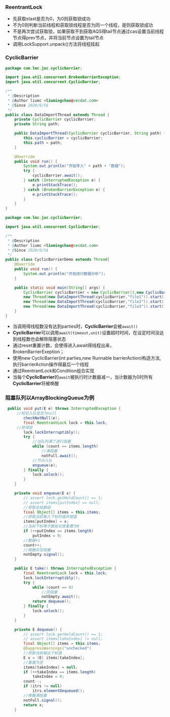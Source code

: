 ### ReentrantLock

- 先获取stast是否为0，为0则获取锁成功
- 不为0则判断当前线程和获取锁线程是否为同一个线程，是则获取锁成功
- 不是再次尝试获取锁，如果获取不到获取AQS得tail节点通过cas设置当前线程节点得prev节点，并将当前节点设置为tail节点
- 调用LockSupport.unpack()方法将线程挂起

### CyclicBarrier

```java
package com.lmc.juc.cyclicbarrier;

import java.util.concurrent.BrokenBarrierException;
import java.util.concurrent.CyclicBarrier;

/**
 * @Description
 * @Author liumc <liumingchao@cecdat.com>
 * @Since 2020/6/5$
 */
public class DataImportThread extends Thread {
    private CyclicBarrier cyclicBarrier;
    private String path;

    public DataImportThread(CyclicBarrier cyclicBarrier, String path) {
        this.cyclicBarrier = cyclicBarrier;
        this.path = path;
    }

    @Override
    public void run() {
        System.out.println("开始导入" + path + "数据");
        try {
            cyclicBarrier.await();
        } catch (InterruptedException e) {
            e.printStackTrace();
        } catch (BrokenBarrierException e) {
            e.printStackTrace();
        }
    }
}

```

```java
package com.lmc.juc.cyclicbarrier;

import java.util.concurrent.CyclicBarrier;

/**
 * @Description
 * @Author liumc <liumingchao@cecdat.com>
 * @Since 2020/6/5$
 */
public class CyclicBarrierDemo extends Thread{
    @Override
    public void run() {
        System.out.println("开始进行数据分析");
    }

    public static void main(String[] args) {
        CyclicBarrier cyclicBarrier = new CyclicBarrier(3,new CyclicBarrierDemo());
        new Thread(new DataImportThread(cyclicBarrier,"file1")).start();
        new Thread(new DataImportThread(cyclicBarrier,"file2")).start();
        new Thread(new DataImportThread(cyclicBarrier,"file3")).start();
    }
}

```

- 当调用得线程数没有达到parties时，**CyclicBarrier**会被`await()`
- **CyclicBarrier**可以调用`await(timeout,unit)`设置超时时间，在设定时间没达到线程数也会解除阻塞状态
- 通过reset重置计数，会使得进入await得线程出来，BrokenBarrierExeption；
- 使用new CyclicBarrier(int parties,new Runnable barrierAction)构造方法,执行barrierAction操作得最后一个线程
- 通过ReentrantLock和Condition组合实现
- 当每个**CyclicBarrier**的`await`被执行时计数器减一，当计数器为0时所有**CyclicBarrier**将被唤醒

### 阻塞队列以ArrayBlockingQueue为例

```java
 public void put(E e) throws InterruptedException {
     //校验入队是否为null
        checkNotNull(e);
        final ReentrantLock lock = this.lock;
     //获得锁
        lock.lockInterruptibly();
        try {
            //当队列满了进行阻塞
            while (count == items.length)
                //满阻塞
                notFull.await();
            //节点入队
            enqueue(e);
        } finally {
            lock.unlock();
        }
    }
```

```java
    private void enqueue(E x) {
        // assert lock.getHoldCount() == 1;
        // assert items[putIndex] == null;
        //获取全局数组
        final Object[] items = this.items;
        //获取当前输入下标的值并赋值
        items[putIndex] = x;
        //当前下标等于数组长度重置为0
        if (++putIndex == items.length)
            putIndex = 0;
        //数据+1
        count++;
        //唤醒非空阻塞
        notEmpty.signal();
    }
```

```java
    public E take() throws InterruptedException {
        final ReentrantLock lock = this.lock;
        lock.lockInterruptibly();
        try {
            while (count == 0)
                //空阻塞
                notEmpty.await();
            return dequeue();
        } finally {
            lock.unlock();
        }
    }
```

```java
    private E dequeue() {
        // assert lock.getHoldCount() == 1;
        // assert items[takeIndex] != null;
        final Object[] items = this.items;
        @SuppressWarnings("unchecked")
        //获取当前输出下标值
        E x = (E) items[takeIndex];
        //重置为空
        items[takeIndex] = null;
        if (++takeIndex == items.length)
            takeIndex = 0;
        count--;
        if (itrs != null)
            itrs.elementDequeued();
        //唤醒满阻塞
        notFull.signal();
        return x;
    }
```



